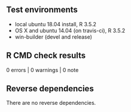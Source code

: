 ## Test environments

* local ubuntu 18.04 install, R 3.5.2
* OS X and ubuntu 14.04 (on travis-ci), R 3.5.2
* win-builder (devel and release)

## R CMD check results

0 errors | 0 warnings | 0 note

## Reverse dependencies

There are no reverse dependencies.
